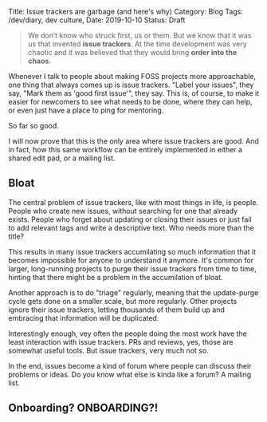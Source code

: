 Title: Issue trackers are garbage (and here's why)
Category: Blog
Tags: /dev/diary, dev culture,
Date: 2019-10-10
Status: Draft

> We don’t know who struck first, us or them. But we know that it was
> us that invented **issue trackers**. At the time development was very
> chaotic and it was believed that they would bring **order into the
> chaos**.

Whenever I talk to people about making FOSS projects more
approachable, one thing that always comes up is issue trackers. "Label
your issues", they say, "Mark them as 'good first issue'", they
say. This is, of course, to make it easier for newcomers to see what
needs to be done, where they can help, or even just have a place to
ping for mentoring.

So far so good.

I will now prove that this is the only area where issue trackers are
good. And in fact, how this same workflow can be entirely implemented
in either a shared edit pad, or a mailing list.

## Bloat

The central problem of issue trackers, like with most things in life,
is people. People who create new issues, without searching for one
that already exists. People who forget about updating or closing their
issues or just fail to add relevant tags and write a descriptive
text. Who needs more than the title?

This results in many issue trackers accumilating so much information
that it becomes impossible for anyone to understand it anymore. It's
common for larger, long-running projects to purge their issue trackers
from time to time, hinting that there might be a problem in the
accumilation of bloat. 

Another approach is to do "triage" regularly, meaning that the
update-purge cycle gets done on a smaller scale, but more
regularly. Other projects ignore their issue trackers, letting
thousands of them build up and embracing that information will be
duplicated.

Interestingly enough, vey often the people doing the most work have
the least interaction with issue trackers. PRs and reviews, yes, those
are somewhat useful tools. But issue trackers, very much not so.

In the end, issues become a kind of forum where people can discuss
their problems or ideas. Do you know what else is kinda like a forum?
A mailing list.

## Onboarding? ONBOARDING?!


